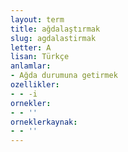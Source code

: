 ```yaml
---
layout: term
title: ağdalaştırmak
slug: agdalastirmak
letter: A
lisan: Türkçe
anlamlar:
- Ağda durumuna getirmek
ozellikler:
- - -i
ornekler:
- - ''
orneklerkaynak:
- - ''
---
```

